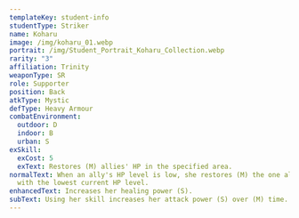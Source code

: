 ```yaml
---
templateKey: student-info
studentType: Striker
name: Koharu
image: /img/koharu_01.webp
portrait: /img/Student_Portrait_Koharu_Collection.webp
rarity: "3"
affiliation: Trinity
weaponType: SR
role: Supporter
position: Back
atkType: Mystic
defType: Heavy Armour
combatEnvironment:
  outdoor: D
  indoor: B
  urban: S
exSkill:
  exCost: 5
  exText: Restores (M) allies' HP in the specified area.
normalText: When an ally's HP level is low, she restores (M) the one ally's HP
  with the lowest current HP level.
enhancedText: Increases her healing power (S).
subText: Using her skill increases her attack power (S) over (M) time.
---
```

